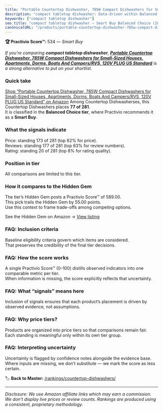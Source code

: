```yaml
---
title: "Portable Countertop Dishwasher, 785W Compact Dishwashers for Small-Sized Houses, Apartments, Dorms, Boats And Campers/RVS, 120V PLUG US Standard"
description: "compact tabletop dishwasher: Data-driven within Balanced Choice ranking using the Practivio Score™. Positioned by quality, value, demand, findability, momentum."
keywords: ["compact tabletop dishwasher"]
seo_title: "compact tabletop dishwasher — Smart Buy Balanced Choice (2025)"
canonicalURL: "/products/portable-countertop-dishwasher-785w-compact-dishwashers-for-small-sized-houses-apartments-dorms-boats-and-campersrvs-120v-plug-us-standard-B0CJJKFK9H/"
---
```


**🏆 Practivio Score™:** 534 — _Smart Buy_


*If you're comparing **compact tabletop dishwasher**, **[Portable Countertop Dishwasher, 785W Compact Dishwashers for Small-Sized Houses, Apartments, Dorms, Boats And Campers/RVS, 120V PLUG US Standard](https://www.amazon.com/dp/B0CJJKFK9H?tag=practivio-20)** is a strong alternative to put on your shortlist.*
### Quick take
[Shop “Portable Countertop Dishwasher, 785W Compact Dishwashers for Small-Sized Houses, Apartments, Dorms, Boats And Campers/RVS, 120V PLUG US Standard” on Amazon](https://www.amazon.com/dp/B0CJJKFK9H?tag=practivio-20)
Among Countertop Dishwasherses, this Countertop Dishwashers places **77 of 281**.  
It is classified in the **Balanced Choice tier**, where Practivio recommends it as a **Smart Buy**.

### What the signals indicate
Price: standing 173 of 281 (top 62% for price).  
Reviews: standing 177 of 281 (top 63% for review numbers).  
Rating: standing 20 of 281 (top 8% for rating quality).  

### Position in tier
All comparisons are limited to this tier.

### How it compares to the Hidden Gem
The tier’s Hidden Gem posts a Practivio Score™ of 589.00.  
This pick trails the Hidden Gem by 55.00 points.  
Use this context to frame trade-offs among competing options.  

See the Hidden Gem on Amazon → [View listing](https://www.amazon.com/dp/B0CSFQ4WRP?tag=practivio-20)

### FAQ: Inclusion criteria
Baseline eligibility criteria govern which items are considered.  
That preserves the credibility of the final tier decisions.

### FAQ: How the score works
A single Practivio Score™ (0–100) distills observed indicators into one comparable metric per tier.  
When information is missing, the score explicitly reflects that uncertainty.

### FAQ: What “signals” means here
Inclusion of signals ensures that each product’s placement is driven by observed evidence, not assumptions.

### FAQ: Why price tiers?
Products are organized into price tiers so that comparisons remain fair.  
Each standing is meaningful only within its own tier group.

### FAQ: Interpreting uncertainty
Uncertainty is flagged by confidence notes alongside the evidence base.  
Where inputs are missing, we don’t substitute — we mark the score as less certain.


🏷️ **Back to Master:** [/rankings/countertop-dishwashers/](/rankings/countertop-dishwashers/)

---
_Disclosure: We use Amazon affiliate links which may earn a commission. We don’t display live prices or review counts. Rankings are produced using a consistent, proprietary methodology._
